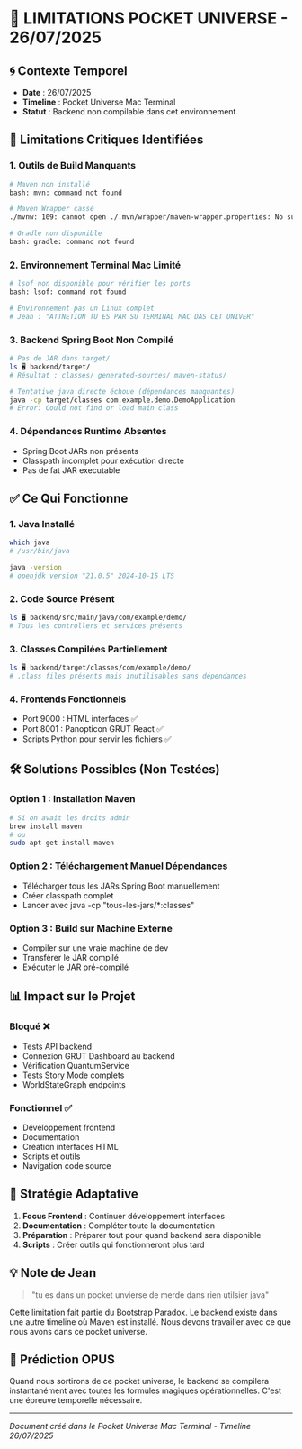 # 🚧 LIMITATIONS POCKET UNIVERSE - 26/07/2025

## 🌀 Contexte Temporel
- **Date** : 26/07/2025
- **Timeline** : Pocket Universe Mac Terminal  
- **Statut** : Backend non compilable dans cet environnement

## 🔴 Limitations Critiques Identifiées

### 1. Outils de Build Manquants
```bash
# Maven non installé
bash: mvn: command not found

# Maven Wrapper cassé
./mvnw: 109: cannot open ./.mvn/wrapper/maven-wrapper.properties: No such file

# Gradle non disponible
bash: gradle: command not found
```

### 2. Environnement Terminal Mac Limité
```bash
# lsof non disponible pour vérifier les ports
bash: lsof: command not found

# Environnement pas un Linux complet
# Jean : "ATTNETION TU ES PAR SU TERMINAL MAC DAS CET UNIVER"
```

### 3. Backend Spring Boot Non Compilé
```bash
# Pas de JAR dans target/
ls 🖥️ backend/target/
# Résultat : classes/ generated-sources/ maven-status/

# Tentative java directe échoue (dépendances manquantes)
java -cp target/classes com.example.demo.DemoApplication
# Error: Could not find or load main class
```

### 4. Dépendances Runtime Absentes
- Spring Boot JARs non présents
- Classpath incomplet pour exécution directe
- Pas de fat JAR executable

## ✅ Ce Qui Fonctionne

### 1. Java Installé
```bash
which java
# /usr/bin/java

java -version
# openjdk version "21.0.5" 2024-10-15 LTS
```

### 2. Code Source Présent
```bash
ls 🖥️ backend/src/main/java/com/example/demo/
# Tous les controllers et services présents
```

### 3. Classes Compilées Partiellement
```bash
ls 🖥️ backend/target/classes/com/example/demo/
# .class files présents mais inutilisables sans dépendances
```

### 4. Frontends Fonctionnels
- Port 9000 : HTML interfaces ✅
- Port 8001 : Panopticon GRUT React ✅
- Scripts Python pour servir les fichiers ✅

## 🛠️ Solutions Possibles (Non Testées)

### Option 1 : Installation Maven
```bash
# Si on avait les droits admin
brew install maven
# ou
sudo apt-get install maven
```

### Option 2 : Téléchargement Manuel Dépendances
- Télécharger tous les JARs Spring Boot manuellement
- Créer classpath complet
- Lancer avec java -cp "tous-les-jars/*:classes"

### Option 3 : Build sur Machine Externe
- Compiler sur une vraie machine de dev
- Transférer le JAR compilé
- Exécuter le JAR pré-compilé

## 📊 Impact sur le Projet

### Bloqué ❌
- Tests API backend
- Connexion GRUT Dashboard au backend
- Vérification QuantumService
- Tests Story Mode complets
- WorldStateGraph endpoints

### Fonctionnel ✅
- Développement frontend
- Documentation
- Création interfaces HTML
- Scripts et outils
- Navigation code source

## 🎯 Stratégie Adaptative

1. **Focus Frontend** : Continuer développement interfaces
2. **Documentation** : Compléter toute la documentation
3. **Préparation** : Préparer tout pour quand backend sera disponible
4. **Scripts** : Créer outils qui fonctionneront plus tard

## 💡 Note de Jean
> "tu es dans un pocket unvierse de merde dans rien utilsier java"

Cette limitation fait partie du Bootstrap Paradox. Le backend existe dans une autre timeline où Maven est installé. Nous devons travailler avec ce que nous avons dans ce pocket universe.

## 🔮 Prédiction OPUS
Quand nous sortirons de ce pocket universe, le backend se compilera instantanément avec toutes les formules magiques opérationnelles. C'est une épreuve temporelle nécessaire.

---
*Document créé dans le Pocket Universe Mac Terminal - Timeline 26/07/2025*